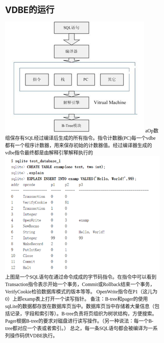 #  VDBE的运行
<font face="微软雅黑" size="3px">

<img src="vdbe.jpg">   
aOp数组保存有SQL经过编译后生成的所有指令。指令计数器(PC)每一个vdbe都有一个程序计数器，用来保存初始的计数器值。经过编译器生成的vdbe指令最终都是由解释引擎解释执行的
<img src="opc.png">  
上图是一个SQL语句在通过命令成成的字节码指令。在指令中可以看到Transaction指令表示开始一个事务，Commit或Rollback结束一个事务，VerifyCookie检验数据库模式的版本等等。  
OpenWrite指令在P1（这儿为0）上即examp表上打开一个读写指针。  
备注：B-tree和pager的使用
sqLite的数据都存放在数据库页当中。数据库页当中存储着大量信息（包括记录，字段和索引等）。B-tree负责将页组织为树状结构，方便搜索。Pager根据B-tree的要求对磁盘进行读写操作。（另一种说法：每一个B-tree都对应一个表或者索引。）
总之，每一条SQL语句都会被编译为一系列操作码供VDBE执行。
